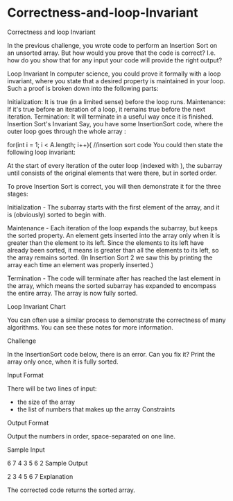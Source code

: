 # Correctness-and-loop-Invariant
Correctness and loop Invariant

In the previous challenge, you wrote code to perform an Insertion Sort on an unsorted array. But how would you prove that the code is correct? I.e. how do you show that for any input your code will provide the right output?

Loop Invariant
In computer science, you could prove it formally with a loop invariant, where you state that a desired property is maintained in your loop. Such a proof is broken down into the following parts:

Initialization: It is true (in a limited sense) before the loop runs.
Maintenance: If it's true before an iteration of a loop, it remains true before the next iteration.
Termination: It will terminate in a useful way once it is finished.
Insertion Sort's Invariant
Say, you have some InsertionSort code, where the outer loop goes through the whole array :

for(int i = 1; i < A.length; i++){
//insertion sort code
You could then state the following loop invariant:

At the start of every iteration of the outer loop (indexed with ), the subarray until  consists of the original elements that were there, but in sorted order.

To prove Insertion Sort is correct, you will then demonstrate it for the three stages:

Initialization - The subarray starts with the first element of the array, and it is (obviously) sorted to begin with.

Maintenance - Each iteration of the loop expands the subarray, but keeps the sorted property. An element  gets inserted into the array only when it is greater than the element to its left. Since the elements to its left have already been sorted, it means  is greater than all the elements to its left, so the array remains sorted. (In Insertion Sort 2 we saw this by printing the array each time an element was properly inserted.)

Termination - The code will terminate after  has reached the last element in the array, which means the sorted subarray has expanded to encompass the entire array. The array is now fully sorted.

Loop Invariant Chart

You can often use a similar process to demonstrate the correctness of many algorithms. You can see these notes for more information.

Challenge

In the InsertionSort code below, there is an error. Can you fix it? Print the array only once, when it is fully sorted.

Input Format

There will be two lines of input:

 - the size of the array
 - the list of numbers that makes up the array
Constraints



Output Format

Output the numbers in order, space-separated on one line.

Sample Input

6
7 4 3 5 6 2
Sample Output

2 3 4 5 6 7
Explanation

The corrected code returns the sorted array.
